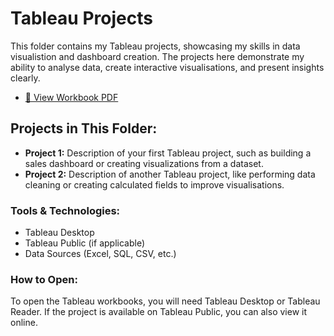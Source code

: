 # Tableau Projects

This folder contains my Tableau projects, showcasing my skills in data visualistion and dashboard creation. The projects here demonstrate my ability to analyse data, create interactive visualisations, and present insights clearly.  

- [📂 View Workbook PDF](https://github.com/amnah-b/Amnah-JustITPortfolio2025/blob/main/Tableau/Amnah_Bibi_Data_Technician_Workbook_Week_2_Tableau%20(1).pdf)

## Projects in This Folder:
- **Project 1:** Description of your first Tableau project, such as building a sales dashboard or creating visualizations from a dataset.
- **Project 2:** Description of another Tableau project, like performing data cleaning or creating calculated fields to improve visualisations.

### Tools & Technologies:
- Tableau Desktop
- Tableau Public (if applicable)
- Data Sources (Excel, SQL, CSV, etc.)

### How to Open:
To open the Tableau workbooks, you will need Tableau Desktop or Tableau Reader.
If the project is available on Tableau Public, you can also view it online.


